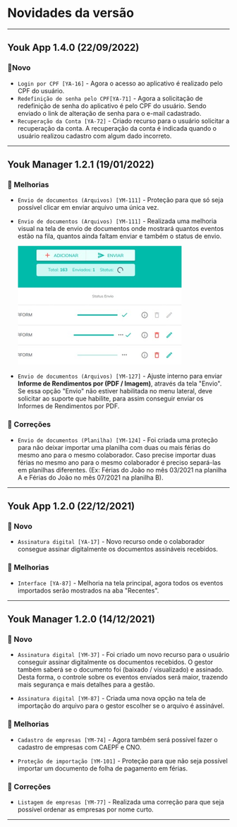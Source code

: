 # Novidades da versão

---

## Youk App 1.4.0 (22/09/2022)

### 🚀Novo

- `Login por CPF [YA-16]` - Agora o acesso ao aplicativo é realizado pelo CPF do usuário.
- `Redefinição de senha pelo CPF[YA-71]` - Agora a solicitação de redefinição de senha do aplicativo é pelo CPF do usuário. Sendo enviado o link de alteração de senha para o e-mail cadastrado.
- `Recuperação da Conta [YA-72]` - Criado recurso para o usuário solicitar a recuperação da conta. A recuperação da conta é indicada quando o usuário realizou cadastro com algum dado incorreto.

---

## Youk Manager 1.2.1 (19/01/2022)

### 🌟 Melhorias

- `Envio de documentos (Arquivos) [YM-111]` - Proteção para que só seja possível clicar em enviar arquivo uma única vez.

- `Envio de documentos (Arquivos) [YM-111]` - Realizada uma melhoria visual na tela de envio de documentos onde mostrará quantos eventos estão na fila, quantos ainda faltam enviar e também o status de envio.

  ![envio-documentos-status-envio](assets/images/envio-documentos-status-envio.jpg)

- `Envio de documentos (Arquivos) [YM-127]` - Ajuste interno para enviar **Informe de Rendimentos por (PDF / Imagem)**, através da tela "Envio". Se essa opção "Envio" não estiver habilitada no menu lateral, deve solicitar ao suporte que habilite, para assim conseguir enviar os Informes de Rendimentos por PDF.

### 🔧 Correções

- `Envio de documentos (Planilha) [YM-124]` - Foi criada uma proteção para não deixar importar uma planilha com duas ou mais férias do mesmo ano para o mesmo colaborador. Caso precise importar duas férias no mesmo ano para o mesmo colaborador é preciso separá-las em planilhas diferentes. (Ex: Férias do João no mês 03/2021 na planilha A e Férias do João no mês 07/2021 na planilha B).

---

## Youk App 1.2.0 (22/12/2021)

### 🚀 Novo

- `Assinatura digital [YA-17]` - Novo recurso onde o colaborador consegue assinar digitalmente os documentos assináveis recebidos.

### 🌟 Melhorias

- `Interface [YA-87]` - Melhoria na tela principal, agora todos os eventos importados serão mostrados na aba "Recentes".

---

## Youk Manager 1.2.0 (14/12/2021)

### 🚀 Novo

- `Assinatura digital [YM-37]` - Foi criado um novo recurso para o usuário conseguir assinar digitalmente os documentos recebidos. O gestor também saberá se o documento foi (baixado / visualizado) e assinado. Desta forma, o controle sobre os eventos enviados será maior, trazendo mais segurança e mais detalhes para a gestão.

- `Assinatura digital [YM-87]` - Criada uma nova opção na tela de importação do arquivo para o gestor escolher se o arquivo é assinável.

### 🌟 Melhorias

- `Cadastro de empresas [YM-74]` - Agora também será possível fazer o cadastro de empresas com CAEPF e CNO.

- `Proteção de importação [YM-101]` - Proteção para que não seja possível importar um documento de folha de pagamento em férias.

### 🔧 Correções

- `Listagem de empresas [YM-77]` - Realizada uma correção para que seja possível ordenar as empresas por nome curto.

---
